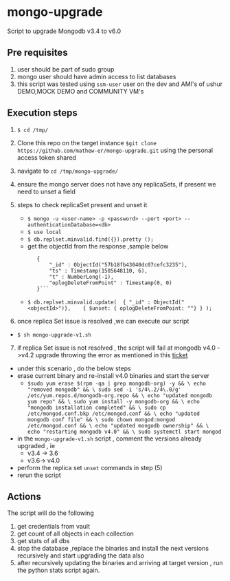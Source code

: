 # mongo-upgrade
Script to upgrade Mongodb v3.4 to v6.0

## Pre requisites
 1. user should be part of sudo group
 2. mongo user should have admin access to list databases
 3. this script was tested using `ssm-user` user on the dev and AMI's of ushur DEMO,MOCK DEMO and COMMUNITY VM's
## Execution steps

 1. `$ cd /tmp/`
 2. Clone this repo on the target instance  `$git clone https://github.com/mathew-er/mongo-upgrade.git` using the personal access token shared
 3. navigate to `cd /tmp/mongo-upgrade/`
 4. ensure the mongo server does not have any replicaSets, if present we need to unset a field
 5. steps to check replicaSet present and unset it 
    - `$ mongo -u <user-name> -p <password> --port <port> --authenticationDatabase=<db>`
    - `$ use local`
    - `$ db.replset.minvalid.find({}).pretty ();`
    - get the objectId from the response ,sample below
         ```
            {
                "_id" : ObjectId("57b18fb43040dc07cefc3235"),
                "ts" : Timestamp(1505648110, 6),
                "t" : NumberLong(-1),
                "oplogDeleteFromPoint" : Timestamp(0, 0)
            }```
    - `$ db.replset.minvalid.update(  { "_id" : ObjectId("<objectId>")},    { $unset: { oplogDeleteFromPoint: ""} } );`

 6. once replica Set issue is resolved ,we can execute our script
   - `$ sh mongo-upgrade-v1.sh`

 7. if replica Set issue is not resolved , the script will fail at mongodb v4.0 ->v4.2 upgrade throwing the error as mentioned in this [ticket](https://www.mongodb.com/community/forums/t/failed-to-start-mongo-service-after-update-from-4-0-to-4-2/7640/3)
   - under this scenario , do the below steps
   - erase current binary and re-install v4.0 binaries and start the server
      - `$sudo yum erase $(rpm -qa | grep mongodb-org) -y && \
echo "removed mongodb" && \
sudo sed -i 's/4\.2/4\.0/g' /etc/yum.repos.d/mongodb-org.repo && \
echo "updated mongodb yum repo" && \
sudo yum install -y mongodb-org && \
echo "mongodb installation completed" && \
sudo cp /etc/mongod.conf.bkp /etc/mongod.conf && \
echo "updated mongodb conf file" && \
sudo chown mongod:mongod /etc/mongod.conf && \
echo "updated mongodb ownership" && \
echo "restarting mongodb v4.0" && \
sudo systemctl start mongod`
  - in the `mongo-upgrade-v1.sh` script , comment the versions already upgraded , ie 
     - v3.4 -> 3.6 
     - v3.6-> v4.0
- perform the replica set `unset` commands in step (5)
- rerun the script
## Actions
The script will do the following
 1. get credentials from vault
 2. get count of all objects in each collection
 3. get stats of all dbs
 4. stop the database ,replace the binaries and install the next versions recursively and start upgrading the data also
 5. after recursively updating the binaries and arriving at target version , run the python stats script again.
